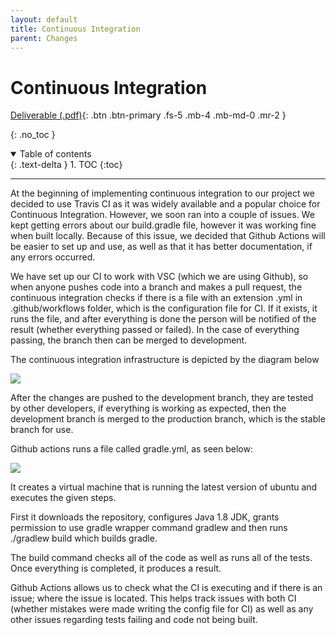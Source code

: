 ```yaml
---
layout: default
title: Continuous Integration
parent: Changes
---
```


# Continuous Integration

[Deliverable (.pdf)](../assets/deliverables-new/CI2.pdf){: .btn .btn-primary .fs-5 .mb-4 .mb-md-0 .mr-2 }

{: .no_toc }

<details open markdown="block">
  <summary>
    Table of contents
  </summary>
  {: .text-delta }
1. TOC
{:toc}
</details>

---

At the beginning of implementing continuous integration to our project we decided to use Travis CI as it was widely available and a popular choice for Continuous Integration. However, we soon ran into a couple of issues. We kept getting errors about our build.gradle file, however it was working fine when built locally. Because of this issue, we decided that Github Actions will be easier to set up and use, as well as that it has better documentation, if any errors occurred.

We have set up our CI to work with VSC (which we are using Github), so when anyone pushes code into a branch and makes a pull request, the continuous integration checks if there is a file with an extension .yml in .github/workflows folder, which is the configuration file for CI. If it exists, it runs the file, and after everything is done the person will be notified of the result (whether everything passed or failed). In the case of everything passing, the branch then can be merged to development.

The continuous integration infrastructure is depicted by the diagram below

![](../assets/static/new/CI2.001.png)

After the changes are pushed to the development branch, they are tested by other developers, if everything is working as expected, then the development branch is merged to the production branch, which is the stable branch for use.

Github actions runs a file called gradle.yml, as seen below:

![](../assets/static/new/CI2.002.png)

It creates a virtual machine that is running the latest version of ubuntu and executes the given steps.

First it downloads the repository, configures Java 1.8 JDK, grants permission to use gradle wrapper command gradlew and then runs ./gradlew build which builds gradle.

The build command checks all of the code as well as runs all of the tests. Once everything is completed, it produces a result.

Github Actions allows us to check what the CI is executing and if there is an issue; where the issue is located. This helps track issues with both CI (whether mistakes were made writing the config file for CI) as well as any other issues regarding tests failing and code not being built.
